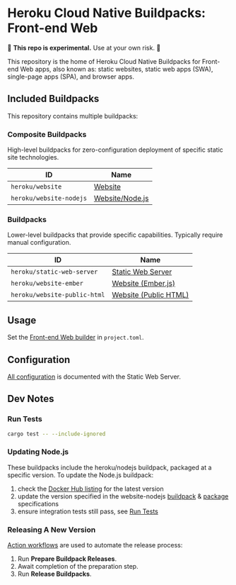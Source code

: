 # Heroku Cloud Native Buildpacks: Front-end Web

🚧 **This repo is experimental.** Use at your own risk. 🚧

This repository is the home of Heroku Cloud Native Buildpacks for Front-end Web apps, also known as: static websites, static web apps (SWA), single-page apps (SPA), and browser apps.

## Included Buildpacks

This repository contains multiple buildpacks:

### Composite Buildpacks

High-level buildpacks for zero-configuration deployment of specific static site technologies.

| ID                           | Name                                                          |
|------------------------------|---------------------------------------------------------------|
| `heroku/website`             | [Website](meta-buildpacks/website/README.md)                  |
| `heroku/website-nodejs`      | [Website/Node.js](meta-buildpacks/website-nodejs/README.md)   |

### Buildpacks

Lower-level buildpacks that provide specific capabilities. Typically require manual configuration.

| ID                           | Name                                                              |
|------------------------------|-------------------------------------------------------------------|
| `heroku/static-web-server`   | [Static Web Server](buildpacks/static-web-server/README.md)       |
| `heroku/website-ember`       | [Website (Ember.js)](buildpacks/website-ember/README.md)          |
| `heroku/website-public-html` | [Website (Public HTML)](buildpacks/website-public-html/README.md) |

## Usage

Set the [Front-end Web builder](builder/README.md) in `project.toml`.

## Configuration

[All configuration](buildpacks/static-web-server/README.md#configuration) is documented with the Static Web Server.

## Dev Notes

### Run Tests

```bash
cargo test -- --include-ignored
```

### Updating Node.js

These buildpacks include the heroku/nodejs buildpack, packaged at a specific version. To update the Node.js buildpack:

1. check the [Docker Hub listing](https://hub.docker.com/r/heroku/buildpack-nodejs/tags) for the latest version
1. update the version specified in the website-nodejs [buildpack](meta-buildpacks/website-nodejs/buildpack.toml) & [package](meta-buildpacks/website-nodejs/package.toml) specifications
1. ensure integration tests still pass, see [Run Tests](#run-tests)

### Releasing A New Version

[Action workflows](https://github.com/heroku/buildpacks-frontend-web/actions) are used to automate the release process:

1. Run **Prepare Buildpack Releases**.
1. Await completion of the preparation step.
1. Run **Release Buildpacks**.
